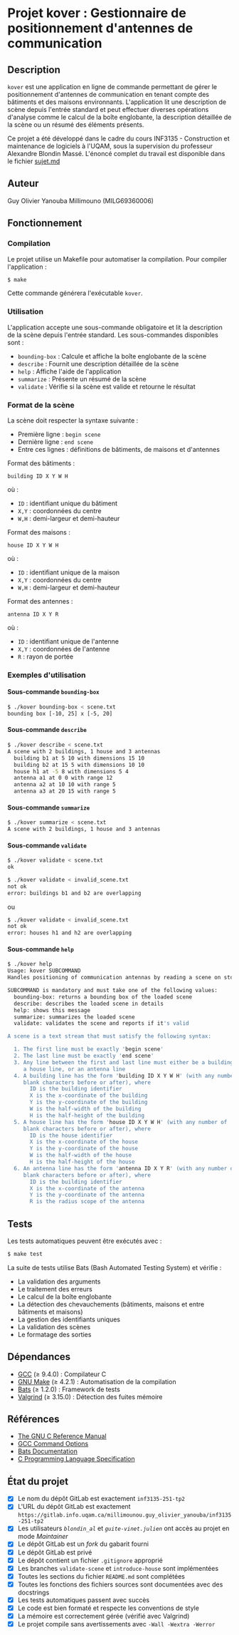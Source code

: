 # Projet kover : Gestionnaire de positionnement d'antennes de communication

## Description
`kover` est une application en ligne de commande permettant de gérer le positionnement d'antennes de communication en tenant compte des bâtiments et des maisons environnants. L'application lit une description de scène depuis l'entrée standard et peut effectuer diverses opérations d'analyse comme le calcul de la boîte englobante, la description détaillée de la scène ou un résumé des éléments présents.

Ce projet a été développé dans le cadre du cours INF3135 - Construction et maintenance de logiciels à l'UQAM, sous la supervision du professeur Alexandre Blondin Massé. L'énoncé complet du travail est disponible dans le fichier [sujet.md](https://gitlab.info.uqam.ca/millimounou.guy_olivier_yanouba/inf3135-251-tp1/-/blob/master/sujet.md?ref_type=heads)

## Auteur
Guy Olivier Yanouba Millimouno (MILG69360006)

## Fonctionnement

### Compilation
Le projet utilise un Makefile pour automatiser la compilation. Pour compiler l'application :
```sh
$ make
```
Cette commande générera l'exécutable `kover`.

### Utilisation
L'application accepte une sous-commande obligatoire et lit la description de la scène depuis l'entrée standard. Les sous-commandes disponibles sont :

* `bounding-box` : Calcule et affiche la boîte englobante de la scène
* `describe` : Fournit une description détaillée de la scène
* `help` : Affiche l'aide de l'application
* `summarize` : Présente un résumé de la scène
* `validate` : Vérifie si la scène est valide et retourne le résultat

### Format de la scène
La scène doit respecter la syntaxe suivante :
* Première ligne : `begin scene`
* Dernière ligne : `end scene`
* Entre ces lignes : définitions de bâtiments, de maisons et d'antennes

Format des bâtiments :
```
building ID X Y W H
```
où :
* `ID` : identifiant unique du bâtiment
* `X,Y` : coordonnées du centre
* `W,H` : demi-largeur et demi-hauteur

Format des maisons :
```
house ID X Y W H
```
où :
* `ID` : identifiant unique de la maison
* `X,Y` : coordonnées du centre
* `W,H` : demi-largeur et demi-hauteur

Format des antennes :
```
antenna ID X Y R
```
où :
* `ID` : identifiant unique de l'antenne
* `X,Y` : coordonnées de l'antenne
* `R` : rayon de portée

### Exemples d'utilisation

#### Sous-commande `bounding-box`
```sh
$ ./kover bounding-box < scene.txt
bounding box [-10, 25] x [-5, 20]
```

#### Sous-commande `describe`
```sh
$ ./kover describe < scene.txt
A scene with 2 buildings, 1 house and 3 antennas
  building b1 at 5 10 with dimensions 15 10
  building b2 at 15 5 with dimensions 10 10
  house h1 at -5 8 with dimensions 5 4
  antenna a1 at 0 0 with range 12
  antenna a2 at 10 10 with range 5
  antenna a3 at 20 15 with range 5
```

#### Sous-commande `summarize`
```sh
$ ./kover summarize < scene.txt
A scene with 2 buildings, 1 house and 3 antennas
```

#### Sous-commande `validate`
```sh
$ ./kover validate < scene.txt
ok
```

```sh
$ ./kover validate < invalid_scene.txt
not ok
error: buildings b1 and b2 are overlapping
```
ou
```sh
$ ./kover validate < invalid_scene.txt
not ok
error: houses h1 and h2 are overlapping
```

#### Sous-commande `help`
```sh
$ ./kover help
Usage: kover SUBCOMMAND
Handles positioning of communication antennas by reading a scene on stdin.

SUBCOMMAND is mandatory and must take one of the following values:
  bounding-box: returns a bounding box of the loaded scene
  describe: describes the loaded scene in details
  help: shows this message
  summarize: summarizes the loaded scene
  validate: validates the scene and reports if it's valid

A scene is a text stream that must satisfy the following syntax:

  1. The first line must be exactly 'begin scene'
  2. The last line must be exactly 'end scene'
  3. Any line between the first and last line must either be a building line,
     a house line, or an antenna line
  4. A building line has the form 'building ID X Y W H' (with any number of
     blank characters before or after), where
       ID is the building identifier
       X is the x-coordinate of the building
       Y is the y-coordinate of the building
       W is the half-width of the building
       H is the half-height of the building
  5. A house line has the form 'house ID X Y W H' (with any number of
     blank characters before or after), where
       ID is the house identifier
       X is the x-coordinate of the house
       Y is the y-coordinate of the house
       W is the half-width of the house
       H is the half-height of the house
  6. An antenna line has the form 'antenna ID X Y R' (with any number of
     blank characters before or after), where
       ID is the building identifier
       X is the x-coordinate of the antenna
       Y is the y-coordinate of the antenna
       R is the radius scope of the antenna
```

## Tests
Les tests automatiques peuvent être exécutés avec :
```sh
$ make test
```
La suite de tests utilise Bats (Bash Automated Testing System) et vérifie :
* La validation des arguments
* Le traitement des erreurs
* Le calcul de la boîte englobante
* La détection des chevauchements (bâtiments, maisons et entre bâtiments et maisons)
* La gestion des identifiants uniques
* La validation des scènes
* Le formatage des sorties

## Dépendances
* [GCC](https://gcc.gnu.org/) (≥ 9.4.0) : Compilateur C
* [GNU Make](https://www.gnu.org/software/make/) (≥ 4.2.1) : Automatisation de la compilation
* [Bats](https://github.com/bats-core/bats-core) (≥ 1.2.0) : Framework de tests
* [Valgrind](https://valgrind.org/) (≥ 3.15.0) : Détection des fuites mémoire

## Références
* [The GNU C Reference Manual](https://www.gnu.org/software/gnu-c-manual/)
* [GCC Command Options](https://gcc.gnu.org/onlinedocs/gcc/Invoking-GCC.html)
* [Bats Documentation](https://bats-core.readthedocs.io/)
* [C Programming Language Specification](https://www.iso.org/standard/74528.html)

## État du projet
* [X] Le nom du dépôt GitLab est exactement `inf3135-251-tp2`
* [X] L'URL du dépôt GitLab est exactement `https://gitlab.info.uqam.ca/millimounou.guy_olivier_yanouba/inf3135-251-tp2`
* [X] Les utilisateurs *`blondin_al`* et *`guite-vinet.julien`* ont accès au projet en mode *Maintainer*
* [X] Le dépôt GitLab est un *fork* du gabarit fourni
* [X] Le dépôt GitLab est privé
* [X] Le dépôt contient un fichier `.gitignore` approprié
* [X] Les branches `validate-scene` et `introduce-house` sont implémentées
* [X] Toutes les sections du fichier `README.md` sont complétées
* [X] Toutes les fonctions des fichiers sources sont documentées avec des docstrings
* [X] Les tests automatiques passent avec succès
* [X] Le code est bien formaté et respecte les conventions de style
* [X] La mémoire est correctement gérée (vérifié avec Valgrind)
* [X] Le projet compile sans avertissements avec `-Wall -Wextra -Werror`